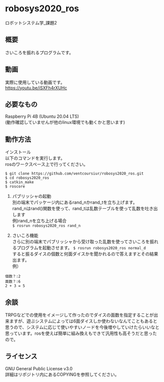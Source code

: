 # robosys2020_ros
ロボットシステム学_課題2
  
## 概要
さいころを振れるプログラムです。  
  
## 動画
実際に使用している動画です。  
https://youtu.be/iSXFh4rXUHc  
  
## 必要なもの
Raspberry Pi 4B (Ubuntu 20.04 LTS)  
(動作確認していませんが他のlinux環境でも動くかと思います)  
  
## 動作方法
インストール  
以下のコマンドを実行します。  
rosのワークスペース上で行ってください。  
  
```
$ git clone https://github.com/ventcoursiur/robosys2020_ros.git  
$ cd robosys2020_ros  
$ catkin_make  
$ roscore
```
  
1. パブリッシャの起動  
別の端末でパッケージ内にあるrand_nかrand_tを立ち上げます。  
rand_nはrand()関数を使って、rand_tは乱数テーブルを使って乱数を吐き出します  
例)rand_nを立ち上げる場合  
`$ rosrun robosys2020_ros rand_n`  
  
2. さいころ機能  
さらに別の端末でパブリッシャから受け取った乱数を使ってさいころを振れるプログラムを起動させます。
`$ rosrun robosys2020_ros normal_d`  
すると振るダイスの個数と何面ダイスかを聞かれるので答えますとその結果出ます。  
例）  
```
個数？:2  
面数？:6  
2 + 3 = 5  
```
  
## 余談
TRPGなどでの使用をイメージして作ったのでダイスの面数を指定することが出来ますが、遊ぶシステムによっては6面ダイスしか使わないなんてこともあると思うので、システムに応じて使いやすいノードを今後増やしていけたらいいなと思っています。rosを使えば簡単に組み換えもできて汎用性も高そうだと思ったので。  
  
## ライセンス
GNU General Public License v3.0  
詳細はリポジトリ内にあるCOPYINGを参照してください。  
